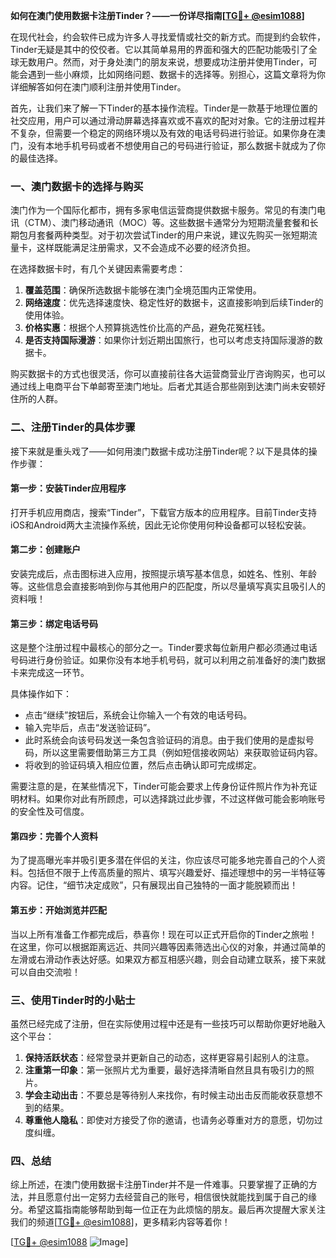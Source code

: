 **如何在澳门使用数据卡注册Tinder？——一份详尽指南[[TG💪+ @esim1088](https://t.me/s/esim1088)]**

在现代社会，约会软件已成为许多人寻找爱情或社交的新方式。而提到约会软件，Tinder无疑是其中的佼佼者。它以其简单易用的界面和强大的匹配功能吸引了全球无数用户。然而，对于身处澳门的朋友来说，想要成功注册并使用Tinder，可能会遇到一些小麻烦，比如网络问题、数据卡的选择等。别担心，这篇文章将为你详细解答如何在澳门顺利注册并使用Tinder。

首先，让我们来了解一下Tinder的基本操作流程。Tinder是一款基于地理位置的社交应用，用户可以通过滑动屏幕选择喜欢或不喜欢的配对对象。它的注册过程并不复杂，但需要一个稳定的网络环境以及有效的电话号码进行验证。如果你身在澳门，没有本地手机号码或者不想使用自己的号码进行验证，那么数据卡就成为了你的最佳选择。

### 一、澳门数据卡的选择与购买

澳门作为一个国际化都市，拥有多家电信运营商提供数据卡服务。常见的有澳门电讯（CTM）、澳门移动通讯（MOC）等。这些数据卡通常分为短期流量套餐和长期包月套餐两种类型。对于初次尝试Tinder的用户来说，建议先购买一张短期流量卡，这样既能满足注册需求，又不会造成不必要的经济负担。

在选择数据卡时，有几个关键因素需要考虑：

1. **覆盖范围**：确保所选数据卡能够在澳门全境范围内正常使用。
2. **网络速度**：优先选择速度快、稳定性好的数据卡，这直接影响到后续Tinder的使用体验。
3. **价格实惠**：根据个人预算挑选性价比高的产品，避免花冤枉钱。
4. **是否支持国际漫游**：如果你计划近期出国旅行，也可以考虑支持国际漫游的数据卡。

购买数据卡的方式也很灵活，你可以直接前往各大运营商营业厅咨询购买，也可以通过线上电商平台下单邮寄至澳门地址。后者尤其适合那些刚到达澳门尚未安顿好住所的人群。

### 二、注册Tinder的具体步骤

接下来就是重头戏了——如何用澳门数据卡成功注册Tinder呢？以下是具体的操作步骤：

#### 第一步：安装Tinder应用程序

打开手机应用商店，搜索“Tinder”，下载官方版本的应用程序。目前Tinder支持iOS和Android两大主流操作系统，因此无论你使用何种设备都可以轻松安装。

#### 第二步：创建账户

安装完成后，点击图标进入应用，按照提示填写基本信息，如姓名、性别、年龄等。这些信息会直接影响到你与其他用户的匹配度，所以尽量填写真实且吸引人的资料哦！

#### 第三步：绑定电话号码

这是整个注册过程中最核心的部分之一。Tinder要求每位新用户都必须通过电话号码进行身份验证。如果你没有本地手机号码，就可以利用之前准备好的澳门数据卡来完成这一环节。

具体操作如下：
- 点击“继续”按钮后，系统会让你输入一个有效的电话号码。
- 输入完毕后，点击“发送验证码”。
- 此时系统会向该号码发送一条包含验证码的消息。由于我们使用的是虚拟号码，所以这里需要借助第三方工具（例如短信接收网站）来获取验证码内容。
- 将收到的验证码填入相应位置，然后点击确认即可完成绑定。

需要注意的是，在某些情况下，Tinder可能会要求上传身份证件照片作为补充证明材料。如果你对此有所顾虑，可以选择跳过此步骤，不过这样做可能会影响账号的安全性及可信度。

#### 第四步：完善个人资料

为了提高曝光率并吸引更多潜在伴侣的关注，你应该尽可能多地完善自己的个人资料。包括但不限于上传高质量的照片、填写兴趣爱好、描述理想中的另一半特征等内容。记住，“细节决定成败”，只有展现出自己独特的一面才能脱颖而出！

#### 第五步：开始浏览并匹配

当以上所有准备工作都完成后，恭喜你！现在可以正式开启你的Tinder之旅啦！在这里，你可以根据距离远近、共同兴趣等因素筛选出心仪的对象，并通过简单的左滑或右滑动作表达好感。如果双方都互相感兴趣，则会自动建立联系，接下来就可以自由交流啦！

### 三、使用Tinder时的小贴士

虽然已经完成了注册，但在实际使用过程中还是有一些技巧可以帮助你更好地融入这个平台：

1. **保持活跃状态**：经常登录并更新自己的动态，这样更容易引起别人的注意。
2. **注重第一印象**：第一张照片尤为重要，最好选择清晰自然且具有吸引力的照片。
3. **学会主动出击**：不要总是等待别人来找你，有时候主动出击反而能收获意想不到的结果。
4. **尊重他人隐私**：即使对方接受了你的邀请，也请务必尊重对方的意愿，切勿过度纠缠。

### 四、总结

综上所述，在澳门使用数据卡注册Tinder并不是一件难事。只要掌握了正确的方法，并且愿意付出一定努力去经营自己的账号，相信很快就能找到属于自己的缘分。希望这篇指南能够帮助到每一位正在为此烦恼的朋友。最后再次提醒大家关注我们的频道[[TG💪+ @esim1088](https://t.me/s/esim1088)]，更多精彩内容等着你！

[[TG💪+ @esim1088](https://t.me/s/esim1088) ![Image](https://i.postimg.cc/4NQfJmqS/Snipaste-2025-05-13-00-14-12.png)]